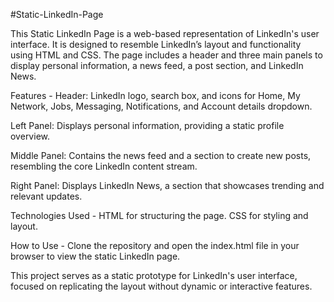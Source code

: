 #Static-LinkedIn-Page

This Static LinkedIn Page is a web-based representation of LinkedIn's user interface. It is designed to resemble LinkedIn’s layout and functionality using HTML and CSS. The page includes a header and three main panels to display personal information, a news feed, a post section, and LinkedIn News.

Features - 
Header:
LinkedIn logo, search box, and icons for Home, My Network, Jobs, Messaging, Notifications, and Account details dropdown.

Left Panel:
Displays personal information, providing a static profile overview.

Middle Panel:
Contains the news feed and a section to create new posts, resembling the core LinkedIn content stream.

Right Panel:
Displays LinkedIn News, a section that showcases trending and relevant updates.

Technologies Used - 
HTML for structuring the page.
CSS for styling and layout.

How to Use - 
Clone the repository and open the index.html file in your browser to view the static LinkedIn page.

This project serves as a static prototype for LinkedIn's user interface, focused on replicating the layout without dynamic or interactive features.
